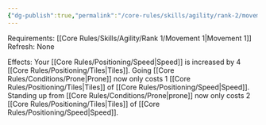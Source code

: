 ```yaml
---
{"dg-publish":true,"permalink":"/core-rules/skills/agility/rank-2/movement-2/"}
---
```


Requirements: [[Core Rules/Skills/Agility/Rank 1/Movement 1\|Movement 1]]
Refresh: None

Effects:
Your [[Core Rules/Positioning/Speed\|Speed]] is increased by 4 [[Core Rules/Positioning/Tiles\|Tiles]].
Going [[Core Rules/Conditions/Prone\|Prone]] now only costs 1 [[Core Rules/Positioning/Tiles\|Tiles]] of [[Core Rules/Positioning/Speed\|Speed]].
Standing up from [[Core Rules/Conditions/Prone\|prone]] now only costs 2 [[Core Rules/Positioning/Tiles\|Tiles]] of [[Core Rules/Positioning/Speed\|Speed]].